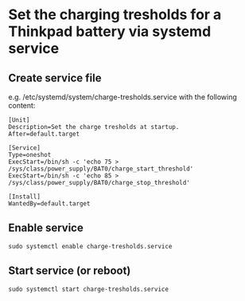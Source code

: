 # Set the charging tresholds for a Thinkpad battery via systemd service

## Create service file 

e.g. /etc/systemd/system/charge-tresholds.service with the following content:

```
[Unit]
Description=Set the charge tresholds at startup.
After=default.target

[Service]
Type=oneshot
ExecStart=/bin/sh -c 'echo 75 > /sys/class/power_supply/BAT0/charge_start_threshold'
ExecStart=/bin/sh -c 'echo 85 > /sys/class/power_supply/BAT0/charge_stop_threshold'

[Install]
WantedBy=default.target
```

## Enable service

```
sudo systemctl enable charge-tresholds.service
```

## Start service (or reboot)

```
sudo systemctl start charge-tresholds.service
```
